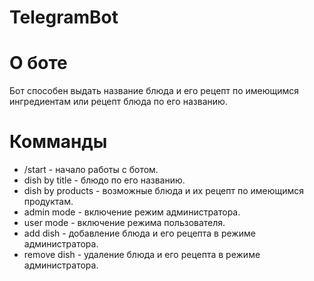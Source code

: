 # TelegramBot

# О боте

Бот способен выдать название блюда и его рецепт по имеющимся ингредиентам или рецепт блюда по его названию.

# Комманды

+ /start - начало работы с ботом.
+ dish by title - блюдо по его названию.
+ dish by products - возможные блюда и их рецепт по имеющимся продуктам.
+ admin mode - включение режим администратора.
+ user mode - включение режима пользователя.
+ add dish - добавление блюда и его рецепта в режиме администратора.
+ remove dish - удаление блюда и его рецепта в режиме администратора.
